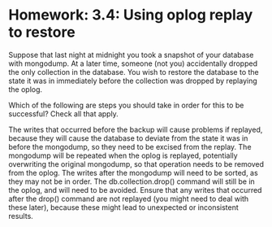 # Homework: 3.4: Using oplog replay to restore

Suppose that last night at midnight you took a snapshot of your database with mongodump. At a later time, someone (not you) accidentally dropped the only collection in the database. You wish to restore the database to the state it was in immediately before the collection was dropped by replaying the oplog.

Which of the following are steps you should take in order for this to be successful? Check all that apply.


The writes that occurred before the backup will cause problems if replayed, because they will cause the database to deviate from the state it was in before the mongodump, so they need to be excised from the replay.
The mongodump will be repeated when the oplog is replayed, potentially overwriting the original mongodump, so that operation needs to be removed from the oplog.
The writes after the mongodump will need to be sorted, as they may not be in order.
The db.collection.drop() command will still be in the oplog, and will need to be avoided.
Ensure that any writes that occurred after the drop() command are not replayed (you might need to deal with these later), because these might lead to unexpected or inconsistent results.